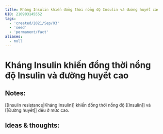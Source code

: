 ```yaml
---
title: Kháng Insulin khiến đồng thời nồng độ Insulin và đường huyết cao
UID: 210903145552
tags:
  - 'created/2021/Sep/03'
  - 'seed'
  - 'permanent/fact'
aliases:
  - null
---
```

# Kháng Insulin khiến đồng thời nồng độ Insulin và đường huyết cao

## Notes:
[[Insulin resistance|Kháng Insulin]] khiến đồng thời nồng độ [[Insulin]] và [[Đường huyết]] đều ở mức cao. 

## Ideas & thoughts:
